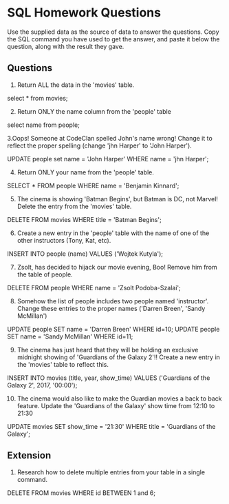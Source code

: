 # SQL Homework Questions

Use the supplied data as the source of data to answer the questions.  Copy the SQL command you have used to get the answer, and paste it below the question, along with the result they gave.

## Questions

1. Return ALL the data in the 'movies' table.

select * from movies;



2. Return ONLY the name column from the 'people' table

select name from people;



3.Oops! Someone at CodeClan spelled John's name wrong! Change it to reflect the proper spelling (change 'jhn Harper' to 'John Harper').

UPDATE people set name = 'John Harper' WHERE name = 'jhn Harper';



4. Return ONLY your name from the 'people' table.

SELECT * FROM people WHERE name = 'Benjamin Kinnard';



5. The cinema is showing 'Batman Begins', but Batman is DC, not Marvel! Delete the entry from the 'movies' table.

DELETE FROM movies WHERE title = 'Batman Begins';



6. Create a new entry in the 'people' table with the name of one of the other instructors (Tony, Kat, etc).

INSERT INTO people (name) VALUES ('Wojtek Kutyla');



7. Zsolt, has decided to hijack our movie evening, Boo! Remove him from the table of people.

DELETE FROM people WHERE name = 'Zsolt Podoba-Szalai';


8. Somehow the list of people includes two people named 'instructor'. Change these entries to the proper names ('Darren Breen', 'Sandy McMillan')

UPDATE people SET name = 'Darren Breen' WHERE id=10;
UPDATE people SET name = 'Sandy McMillan' WHERE id=11;



9. The cinema has just heard that they will be holding an exclusive midnight showing of 'Guardians of the Galaxy 2'!! Create a new entry in the 'movies' table to reflect this.

INSERT INTO movies (title, year, show_time) VALUES ('Guardians of the Galaxy 2', 2017, '00:00');



10. The cinema would also like to make the Guardian movies a back to back feature. Update the 'Guardians of the Galaxy' show time from 12:10 to 21:30

UPDATE movies SET show_time = '21:30' WHERE title = 'Guardians of the Galaxy';



## Extension

1. Research how to delete multiple entries from your table in a single command.

DELETE FROM movies WHERE id BETWEEN 1 and 6;